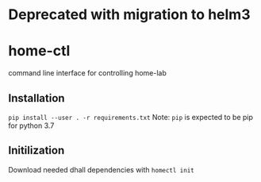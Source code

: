 # Deprecated with migration to helm3

# home-ctl
command line interface for controlling home-lab

## Installation
`pip install --user . -r requirements.txt`
Note: `pip` is expected to be pip for python 3.7

## Initilization
Download needed dhall dependencies with `homectl init`
